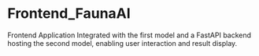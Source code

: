 # Frontend_FaunaAI
Frontend Application Integrated with the first model and a FastAPI backend hosting the second model, enabling user interaction and result display.
